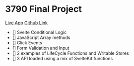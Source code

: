 # 3790 Final Project

[Live App](#)
[Github Link](https://github.com/brandonpretelt/final-project-3790)

- [] Svelte Conditional Logic
- [] JavaScript Array methods
- [] Click Events
- [] Form Validation and Input
- [] 2 examples of LifeCycle Functions and Writable Stores
- [] 3 API loaded using a mix of SvelteKit functions
